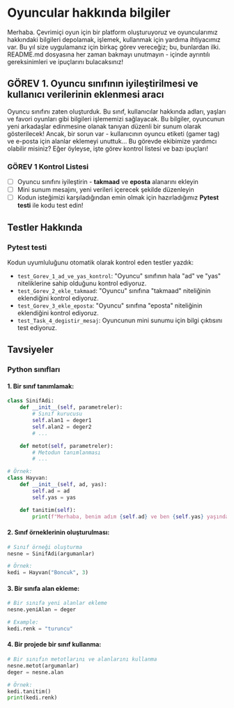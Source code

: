 # Oyuncular hakkında bilgiler

Merhaba. Çevrimiçi oyun için bir platform oluşturuyoruz ve oyuncularımız hakkındaki bilgileri depolamak, işlemek, kullanmak için yardıma ihtiyacımız var. Bu yıl size uygulamanız için birkaç görev vereceğiz; bu, bunlardan ilki. README.md dosyasına her zaman bakmayı unutmayın - içinde ayrıntılı gereksinimleri ve ipuçlarını bulacaksınız!

## GÖREV 1. Oyuncu sınıfının iyileştirilmesi ve kullanıcı verilerinin eklenmesi aracı
Oyuncu sınıfını zaten oluşturduk. Bu sınıf, kullanıcılar hakkında adları, yaşları ve favori oyunları gibi bilgileri işlememizi sağlayacak. Bu bilgiler, oyuncunun yeni arkadaşlar edinmesine olanak tanıyan düzenli bir sunum olarak gösterilecek! Ancak, bir sorun var - kullanıcının oyuncu etiketi (gamer tag) ve e-posta için alanlar eklemeyi unuttuk... Bu görevde ekibimize yardımcı olabilir misiniz? Eğer öyleyse, işte görev kontrol listesi ve bazı ipuçları!


### GÖREV 1 Kontrol Listesi
 - [ ] Oyuncu sınıfını iyileştirin -  **takmaad** ve **eposta** alanarını ekleyin
 - [ ] Mini sunum mesajını, yeni verileri içerecek şekilde düzenleyin
 - [ ] Kodun isteğimizi karşıladığından emin olmak için hazırladığımız **Pytest testi** ile kodu test edin!

## Testler Hakkında

### Pytest testi
Kodun uyumluluğunu otomatik olarak kontrol eden testler yazdık:
-   `test_Gorev_1_ad_ve_yas_kontrol`: "Oyuncu" sınıfının hala "ad" ve "yas" niteliklerine sahip olduğunu kontrol ediyoruz.
-   `test_Gorev_2_ekle_takmaad`: "Oyuncu" sınıfına "takmaad" niteliğinin eklendiğini kontrol ediyoruz.
-   `test_Gorev_3_ekle_eposta`: "Oyuncu" sınıfına "eposta" niteliğinin eklendiğini kontrol ediyoruz.
-   `test_Task_4_degistir_mesaj`: Oyuncunun mini sunumu için bilgi çıktısını test ediyoruz.

## Tavsiyeler

### Python sınıfları

#### 1. Bir sınıf tanımlamak:
```python
class SinifAdi:
    def __init__(self, parametreler):
        # Sınıf kurucusu
        self.alan1 = deger1
        self.alan2 = deger2
        # ...

    def metot(self, parametreler):
        # Metodun tanımlanması
        # ...

# Örnek:
class Hayvan:
    def __init__(self, ad, yas):
        self.ad = ad
        self.yas = yas

    def tanitim(self):
        print(f"Merhaba, benim adım {self.ad} ve ben {self.yas} yaşındayım.")
```
#### 2. Sınıf örneklerinin oluşturulması:
```python
# Sınıf örneği oluşturma
nesne = SinifAdi(argumanlar)

# Örnek:
kedi = Hayvan("Boncuk", 3)
```
#### 3. Bir sınıfa alan ekleme:
```python
# Bir sınıfa yeni alanlar ekleme
nesne.yeniAlan = deger

# Example:
kedi.renk = "turuncu"
```
#### 4. Bir projede bir sınıf kullanma:
```python
# Bir sınıfın metotlarını ve alanlarını kullanma
nesne.metot(argumanlar) 
deger = nesne.alan

# Örnek:
kedi.tanitim()
print(kedi.renk)
```